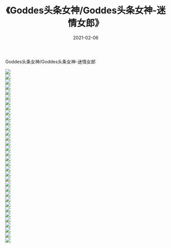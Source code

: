 ﻿---
layout: post
title:  《Goddes头条女神/Goddes头条女神-迷情女郎》
date:   2021-02-06
img: http://pic.660000.xyz/1:/网络美图/2021/Goddes头条女神/Goddes头条女神-迷情女郎/000.jpg
categories: [美女, 清纯, 唯美]
---

Goddes头条女神/Goddes头条女神-迷情女郎

 ![](http://pic.660000.xyz/1:/网络美图/2021/Goddes头条女神/Goddes头条女神-迷情女郎/001.jpg) <br>![](http://pic.660000.xyz/1:/网络美图/2021/Goddes头条女神/Goddes头条女神-迷情女郎/002.jpg) <br>![](http://pic.660000.xyz/1:/网络美图/2021/Goddes头条女神/Goddes头条女神-迷情女郎/003.jpg) <br>![](http://pic.660000.xyz/1:/网络美图/2021/Goddes头条女神/Goddes头条女神-迷情女郎/004.jpg) <br>![](http://pic.660000.xyz/1:/网络美图/2021/Goddes头条女神/Goddes头条女神-迷情女郎/005.jpg) <br>![](http://pic.660000.xyz/1:/网络美图/2021/Goddes头条女神/Goddes头条女神-迷情女郎/006.jpg) <br>![](http://pic.660000.xyz/1:/网络美图/2021/Goddes头条女神/Goddes头条女神-迷情女郎/007.jpg) <br>![](http://pic.660000.xyz/1:/网络美图/2021/Goddes头条女神/Goddes头条女神-迷情女郎/008.jpg) <br>![](http://pic.660000.xyz/1:/网络美图/2021/Goddes头条女神/Goddes头条女神-迷情女郎/009.jpg) <br>![](http://pic.660000.xyz/1:/网络美图/2021/Goddes头条女神/Goddes头条女神-迷情女郎/010.jpg) <br>![](http://pic.660000.xyz/1:/网络美图/2021/Goddes头条女神/Goddes头条女神-迷情女郎/011.jpg) <br>![](http://pic.660000.xyz/1:/网络美图/2021/Goddes头条女神/Goddes头条女神-迷情女郎/012.jpg) <br>![](http://pic.660000.xyz/1:/网络美图/2021/Goddes头条女神/Goddes头条女神-迷情女郎/013.jpg) <br>![](http://pic.660000.xyz/1:/网络美图/2021/Goddes头条女神/Goddes头条女神-迷情女郎/014.jpg) <br>![](http://pic.660000.xyz/1:/网络美图/2021/Goddes头条女神/Goddes头条女神-迷情女郎/015.jpg) <br>![](http://pic.660000.xyz/1:/网络美图/2021/Goddes头条女神/Goddes头条女神-迷情女郎/016.jpg) <br>![](http://pic.660000.xyz/1:/网络美图/2021/Goddes头条女神/Goddes头条女神-迷情女郎/017.jpg) <br>![](http://pic.660000.xyz/1:/网络美图/2021/Goddes头条女神/Goddes头条女神-迷情女郎/018.jpg) <br>![](http://pic.660000.xyz/1:/网络美图/2021/Goddes头条女神/Goddes头条女神-迷情女郎/019.jpg) <br>![](http://pic.660000.xyz/1:/网络美图/2021/Goddes头条女神/Goddes头条女神-迷情女郎/020.jpg) <br>![](http://pic.660000.xyz/1:/网络美图/2021/Goddes头条女神/Goddes头条女神-迷情女郎/021.jpg) <br>![](http://pic.660000.xyz/1:/网络美图/2021/Goddes头条女神/Goddes头条女神-迷情女郎/022.jpg) <br>![](http://pic.660000.xyz/1:/网络美图/2021/Goddes头条女神/Goddes头条女神-迷情女郎/023.jpg) <br>![](http://pic.660000.xyz/1:/网络美图/2021/Goddes头条女神/Goddes头条女神-迷情女郎/024.jpg) <br>![](http://pic.660000.xyz/1:/网络美图/2021/Goddes头条女神/Goddes头条女神-迷情女郎/025.jpg) <br>![](http://pic.660000.xyz/1:/网络美图/2021/Goddes头条女神/Goddes头条女神-迷情女郎/026.jpg) <br>![](http://pic.660000.xyz/1:/网络美图/2021/Goddes头条女神/Goddes头条女神-迷情女郎/027.jpg) <br>![](http://pic.660000.xyz/1:/网络美图/2021/Goddes头条女神/Goddes头条女神-迷情女郎/028.jpg) <br>![](http://pic.660000.xyz/1:/网络美图/2021/Goddes头条女神/Goddes头条女神-迷情女郎/029.jpg) <br>![](http://pic.660000.xyz/1:/网络美图/2021/Goddes头条女神/Goddes头条女神-迷情女郎/030.jpg) <br>![](http://pic.660000.xyz/1:/网络美图/2021/Goddes头条女神/Goddes头条女神-迷情女郎/031.jpg) <br>![](http://pic.660000.xyz/1:/网络美图/2021/Goddes头条女神/Goddes头条女神-迷情女郎/032.jpg) <br>![](http://pic.660000.xyz/1:/网络美图/2021/Goddes头条女神/Goddes头条女神-迷情女郎/033.jpg) <br>![](http://pic.660000.xyz/1:/网络美图/2021/Goddes头条女神/Goddes头条女神-迷情女郎/034.jpg) <br>